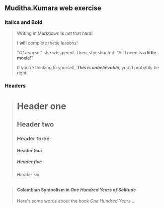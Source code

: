 ## Muditha.Kumara web exercise

### Italics and Bold  
> Writing in Markdown is _not_ that hard!  
>
> I **will** complete these lessons!  
>
> "_Of course_," she whispered. Then, she shouted: "All I need is **a little moxie**!"  
>
> If you're thinking to yourself, **_This is unbelievable_**, you'd probably be right.  

### Headers  
>
> # Header one
> ## Header two
> ### Header three
> #### Header four
> ##### Header five
> ###### Header six  

>#### Colombian Symbolism in _One Hundred Years of Solitude_
>
>Here's some words about the book _One Hundred Years..._.


